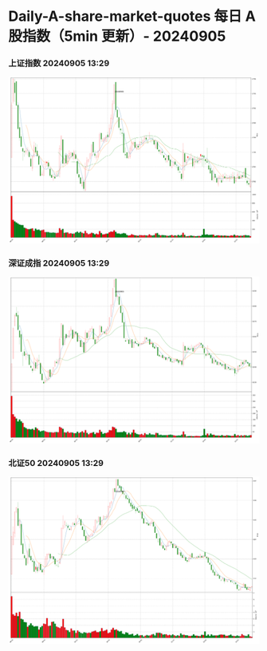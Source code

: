 
# Daily-A-share-market-quotes 每日 A 股指数（5min 更新）- 20240905

### 上证指数 20240905 13:29
![](./fig/2024/9/20240905-sh000001.png)

### 深证成指 20240905 13:29
![](./fig/2024/9/20240905-sz399001.png)

### 北证50 20240905 13:29
![](./fig/2024/9/20240905-bj899050.png)
